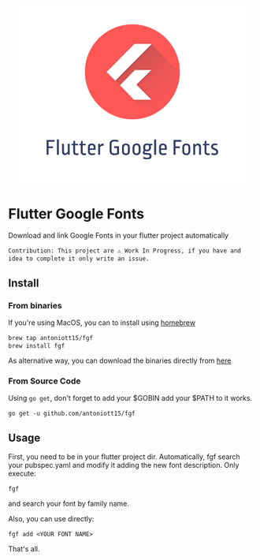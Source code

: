 <p align="center">
  <img width="460" height="auto" src="./fgfbanner.png">
</p>

# Flutter Google Fonts

Download and link Google Fonts in your flutter project automatically

```
Contribution: This project are ⚠️ Work In Progress, if you have and idea to complete it only write an issue.
```

## Install

### From binaries

If you're using MacOS, you can to install using [homebrew](https://brew.sh/)

```
brew tap antoniott15/fgf
brew install fgf
```

As alternative way, you can download the binaries directly from [here](https://github.com/antoniott15/fgf/releases)

### From Source Code

Using `go get`, don't forget to add your $GOBIN add your $PATH to it works.

```
go get -u github.com/antoniott15/fgf
```

## Usage

First, you need to be in your flutter project dir.
Automatically, fgf search your pubspec.yaml and modify it adding the new font description.
Only execute:

```
fgf
```

and search your font by family name.

Also, you can use directly:

```
fgf add <YOUR FONT NAME>
```

That's all.
